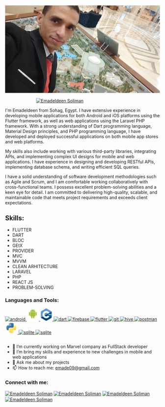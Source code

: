 

![FullStack Flutter | Laravel Developer](https://github.com/emad566/emad566/blob/main/emad.jpg)

<a href="https://github.com/MinaFaried3?tab=repositories"><img style="   display: block;
  margin-left: auto;
  margin-right: auto;
  width: 60%; " src="https://readme-typing-svg.demolab.com?font=Fira+Code&duration=1500&pause=1000&color=2FA2D5&multiline=true&width=470&height=150&lines=%2F%2F+Hi+there+%F0%9F%91%8B;%7B;%22name%22++++++%3A+%22Mina+Faried+%F0%9F%91%A8%E2%80%8D%F0%9F%92%BB%22+%2C;%22title%22+%3A+%22Junior+Flutter+Developer+%F0%9F%93%B1%22+%2C;%7D" alt="Emadeldeen Soliman" /></a>

<p>
I'm Emadeldeen from Sohag, Egypt. I have extensive experience in developing mobile applications for both Android and iOS platforms using the Flutter framework, as well as web applications using the Laravel PHP framework. With a strong understanding of Dart programming language, Material Design principles, and PHP programming language, I have developed and deployed successful applications on both mobile app stores and web platforms.
</p>

<p>
My skills also include working with various third-party libraries, integrating APIs, and implementing complex UI designs for mobile and web applications. I have experience in designing and developing RESTful APIs, implementing database schema, and writing efficient SQL queries.
</p>

<p> 
I have a solid understanding of software development methodologies such as Agile and Scrum, and I am comfortable working collaboratively with cross-functional teams. I possess excellent problem-solving abilities and a keen eye for detail. I am committed to delivering high-quality, scalable, and maintainable code that meets project requirements and exceeds client expectations.
</p>


## Skills: 
* FLUTTER
* DART
* BLOC 
* GEtX
* PROVIDER
* MVC 
* MVVM
* CLEAN ARHITECTURE
* LARAVEL
* PHP
* REACT JS
* PROBLEM-SOLVING
 

<h3 align="left">Languages and Tools:</h3>
<p align="left"> 
    <a href="https://laravel.com/" target="_blank" rel="noreferrer"> 
        <img src="https://laravel.com/img/logomark.min.svg" alt="android" width="40" height="40" /> 
    </a> 
    <a href="https://developer.android.com" target="_blank" rel="noreferrer"> 
        <img src="https://raw.githubusercontent.com/devicons/devicon/master/icons/android/android-original-wordmark.svg" alt="android" width="40" height="40" /> 
    </a> 
    <a href="https://www.w3schools.com/cpp/" target="_blank" rel="noreferrer"> 
        <img src="https://raw.githubusercontent.com/devicons/devicon/master/icons/cplusplus/cplusplus-original.svg" alt="cplusplus" width="40" height="40" /> 
    </a> 
    <a href="https://dart.dev" target="_blank" rel="noreferrer"> 
        <img src="https://www.vectorlogo.zone/logos/dartlang/dartlang-icon.svg" alt="dart" width="40" height="40" /> 
    </a>
    <a href="https://firebase.google.com/" target="_blank" rel="noreferrer">
        <img src="https://www.vectorlogo.zone/logos/firebase/firebase-icon.svg" alt="firebase" width="40" height="40" /> 
    </a> 
    <a href="https://flutter.dev" target="_blank" rel="noreferrer"> 
        <img src="https://www.vectorlogo.zone/logos/flutterio/flutterio-icon.svg" alt="flutter" width="40" height="40" /> 
    </a> 
    <a href="https://git-scm.com/" target="_blank" rel="noreferrer"> 
        <img src="https://www.vectorlogo.zone/logos/git-scm/git-scm-icon.svg" alt="git" width="40" height="40" />
    </a> 
    <a href="https://hive.apache.org/" target="_blank" rel="noreferrer"> 
        <img src="https://www.vectorlogo.zone/logos/apache_hive/apache_hive-icon.svg" alt="hive" width="40" height="40" /> 
    </a> 
    <a href="https://postman.com" target="_blank" rel="noreferrer"> 
        <img src="https://www.vectorlogo.zone/logos/getpostman/getpostman-icon.svg" alt="postman" width="40" height="40" /> 
    </a> 
    <a href="https://www.python.org" target="_blank" rel="noreferrer"> 
        <img src="https://raw.githubusercontent.com/devicons/devicon/master/icons/python/python-original.svg" alt="python" width="40" height="40" /> 
    </a> 
    <a href="https://www.sqlite.org/" target="_blank" rel="noreferrer"> 
        <img src="https://www.vectorlogo.zone/logos/sqlite/sqlite-icon.svg" alt="sqlite" width="40" height="40" /> 
    </a> 
    <a href="https://opencv.org/" target="_blank" rel="noreferrer"> 
        <img src="https://opencv.org/wp-content/uploads/2022/05/logo.png" alt="sqlite" width="40" height="40" /> 
    </a> 
</p>

## 
- 🔭 I’m currently working on Marvel company as FullStack developer 
- 🌱 I’m bring my skills and experience to new challenges in mobile and web applications
- 💬 Ask me about my projects 
- 📫 How to reach me:  emade09@gmail.com 

<h3 align="left">Connect with me:</h3>
<p align="left">
<a href="http://staffsites.sohag-univ.edu.eg/emadeldeen" target="_blank"><img align="center" src="https://raw.githubusercontent.com/rahuldkjain/github-profile-readme-generator/master/src/images/icons/Social/twitter.svg" alt="Emadeldeen Soliman" height="30" width="40" /></a>
<a href="https://www.linkedin.com/in/emadeldeen-soliman-abdaalh-b76b3675/" target="_blank"><img align="center" src="https://raw.githubusercontent.com/rahuldkjain/github-profile-readme-generator/master/src/images/icons/Social/linked-in-alt.svg" alt="Emadeldeen Soliman" height="30" width="40" /></a>
<a href="https://www.facebook.com/emadeldeen.abdallahabdelhalem" target="_blank"><img align="center" src="https://raw.githubusercontent.com/rahuldkjain/github-profile-readme-generator/master/src/images/icons/Social/facebook.svg" alt="Emadeldeen Soliman" height="30" width="40" /></a>
<a href="https://scholar.google.com/citations?user=lnGQu80AAAAJ&hl=ar" target="_blank"><img align="center" src="https://upload.wikimedia.org/wikipedia/commons/thumb/c/c7/Google_Scholar_logo.svg/2048px-Google_Scholar_logo.svg.png" alt="Emadeldeen Soliman" height="30" width="40" /></a>
</p>












